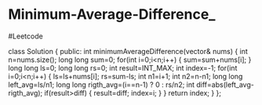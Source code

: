 # Minimum-Average-Difference_
#Leetcode

class Solution {
public:
    int minimumAverageDifference(vector<int>& nums) {
        int n=nums.size();
         long long sum=0;
         for(int i=0;i<n;i++)
         {
             sum=sum+nums[i];
         }
         long long ls=0;
         long long rs=0;
         int result=INT_MAX;
         int index=-1;
         for(int i=0;i<n;i++)
         {
             ls=ls+nums[i];
             rs=sum-ls;
             int n1=i+1;
             int n2=n-n1;
             long long left_avg=ls/n1;
             long long rigth_avg=(i==n-1) ? 0 : rs/n2;
             int diff=abs(left_avg-rigth_avg);
             if(result>diff)
             {
                 result=diff;
                 index=i;
             }
         }
       return index; 
    }
};
